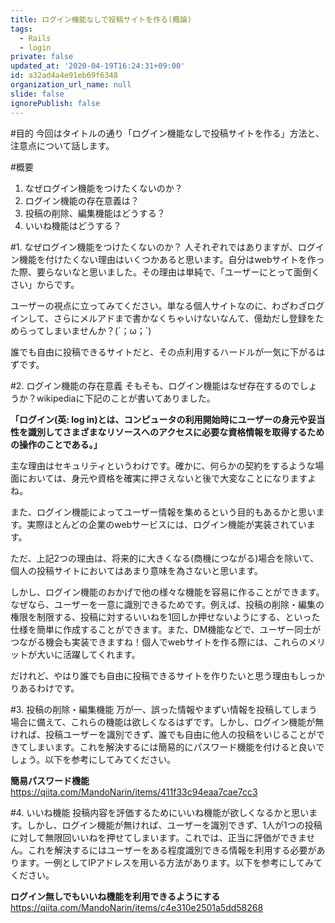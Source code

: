 ```yaml
---
title: ログイン機能なしで投稿サイトを作る(概論)
tags:
  - Rails
  - login
private: false
updated_at: '2020-04-19T16:24:31+09:00'
id: a32ad4a4e91eb69f6348
organization_url_name: null
slide: false
ignorePublish: false
---
```

#目的
今回はタイトルの通り「ログイン機能なしで投稿サイトを作る」方法と、注意点について話します。

#概要
1. なぜログイン機能をつけたくないのか？
2. ログイン機能の存在意義は？
3. 投稿の削除、編集機能はどうする？
4. いいね機能はどうする？

#1. なぜログイン機能をつけたくないのか？
人それぞれではありますが、ログイン機能を付けたくない理由はいくつかあると思います。自分はwebサイトを作った際、要らないなと思いました。その理由は単純で、「ユーザーにとって面倒くさい」からです。

ユーザーの視点に立ってみてください。単なる個人サイトなのに、わざわざログインして、さらにメルアドまで書かなくちゃいけないなんて、億劫だし登録をためらってしまいませんか？(´；ω；`)

誰でも自由に投稿できるサイトだと、その点利用するハードルが一気に下がるはずです。

#2. ログイン機能の存在意義
そもそも、ログイン機能はなぜ存在するのでしょうか？wikipediaに下記のことが書いてありました。

**「ログイン(英: log in)とは、コンピュータの利用開始時にユーザーの身元や妥当性を識別してさまざまなリソースへのアクセスに必要な資格情報を取得するための操作のことである。」**

主な理由はセキュリティというわけです。確かに、何らかの契約をするような場面においては、身元や資格を確実に押さえないと後で大変なことになりますよね。

また、ログイン機能によってユーザー情報を集めるという目的もあるかと思います。実際ほとんどの企業のwebサービスには、ログイン機能が実装されています。

ただ、上記2つの理由は、将来的に大きくなる(商機につながる)場合を除いて、個人の投稿サイトにおいてはあまり意味を為さないと思います。

しかし、ログイン機能のおかげで他の様々な機能を容易に作ることができます。なぜなら、ユーザーを一意に識別できるためです。例えば、投稿の削除・編集の権限を制限する、投稿に対するいいねを1回しか押せないようにする、といった仕様を簡単に作成することができます。また、DM機能などで、ユーザー同士がつながる機会も実装できますね！個人でwebサイトを作る際には、これらのメリットが大いに活躍してくれます。

だけれど、やはり誰でも自由に投稿できるサイトを作りたいと思う理由もしっかりあるわけです。

#3. 投稿の削除・編集機能
万が一、誤った情報やまずい情報を投稿してしまう場合に備えて、これらの機能は欲しくなるはずです。しかし、ログイン機能が無ければ、投稿ユーザーを識別できず、誰でも自由に他人の投稿をいじることができてしまいます。これを解決するには簡易的にパスワード機能を付けると良いでしょう。以下を参考にしてみてください。

**簡易パスワード機能**
https://qiita.com/MandoNarin/items/411f33c94eaa7cae7cc3

#4. いいね機能
投稿内容を評価するためにいいね機能が欲しくなるかと思います。しかし、ログイン機能が無ければ、ユーザーを識別できず、1人が1つの投稿に対して無限回いいねを押せてしまいます。これでは、正当に評価ができません。これを解決するにはユーザーをある程度識別できる情報を利用する必要があります。一例としてIPアドレスを用いる方法があります。以下を参考にしてみてください。

**ログイン無しでもいいね機能を利用できるようにする**
https://qiita.com/MandoNarin/items/c4e310e2501a5dd58268
